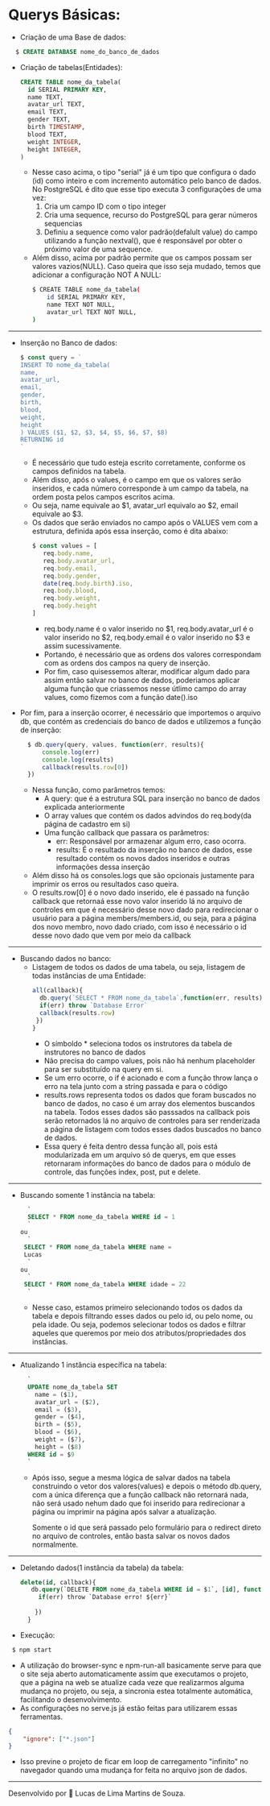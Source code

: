 
  # Querys Básicas:

   - Criação de uma Base de dados:
```sql
  $ CREATE DATABASE nome_do_banco_de_dados
```
- Criação de tabelas(Entidades):
    ```sql
   CREATE TABLE nome_da_tabela(
      id SERIAL PRIMARY KEY,
      name TEXT,
      avatar_url TEXT,
      email TEXT,
      gender TEXT,
      birth TIMESTAMP,
      blood TEXT,
      weight INTEGER,
      height INTEGER,
  )
    ```
  * Nesse caso acima, o tipo "serial" já é um tipo que configura o dado (id) como inteiro e com incremento automático pelo banco de dados. No PostgreSQL é dito que esse tipo executa 3 configurações de uma vez:
    1. Cria um campo ID com o tipo integer
    2. Cria uma sequence, recurso do PostgreSQL para gerar números sequencias
    3. Definiu a sequence como valor padrão(defalult value) do campo utilizando a função nextval(), que é responsável por obter o próximo valor de uma sequence. 
  * Além disso, acima por padrão permite que os campos possam ser valores vazios(NULL). Caso queira que isso seja mudado, temos que adicionar a configuração NOT A NULL:
    ```bash
    $ CREATE TABLE nome_da_tabela(
        id SERIAL PRIMARY KEY,
        name TEXT NOT NULL,
        avatar_url TEXT NOT NULL,
    )
    ```
___
- Inserção no Banco de dados:
    ```js
  $ const query = `
  INSERT TO nome_da_tabela(
    name,
    avatar_url,
    email,
    gender,
    birth,
    blood,
    weight,
    height
  ) VALUES ($1, $2, $3, $4, $5, $6, $7, $8)
  RETURNING id
  `
    ```
  * É necessário que tudo esteja escrito corretamente, conforme os campos definidos na tabela.
  * Além disso, após o values, é o campo em que os valores serão inseridos, e cada número corresponde à um campo da tabela, na ordem posta pelos campos escritos acima.
  * Ou seja, name equivale ao $1, avatar_url equivalo ao $2, email equivale ao $3.
  * Os dados que serão enviados no campo após o VALUES vem com a estrutura, definida após essa inserção, como é dita abaixo:
     ```js
    $ const values = [
        req.body.name,
        req.body.avatar_url,
        req.body.email,
        req.body.gender,
        date(req.body.birth).iso,
        req.body.blood,
        req.body.weight,
        req.body.height
    ]
     ```
    * req.body.name é o valor inserido no $1, req.body.avatar_url é o valor inserido no $2, req.body.email é o valor inserido no $3 e assim sucessivamente.   
    * Portando, é necessário que as ordens dos valores correspondam com as ordens dos campos na query de inserção.
    * Por fim, caso quisessemos alterar, modificar algum dado para assim então salvar no banco de dados, poderiamos aplicar alguma função que criassemos nesse útlimo campo do array values, como fizemos com a função date().iso
- Por fim, para a inserção ocorrer, é necessário que importemos o arquivo db, que contém as credenciais do banco de dados e utilizemos a função de inserção:
   
   
    ```js
      $ db.query(query, values, function(err, results){
          console.log(err)
          console.log(results)
          callback(results.row[0])
      }) 
    ```
 
  * Nessa função, como parâmetros temos:
    * A query: que é a estrutura SQL para inserção no banco de dados explicada anteriormente
    * O array values que contém os dados advindos do req.body(da página de cadastro em si)
    * Uma função callback que passara os parâmetros:
      *  err: Responsável por armazenar algum erro, caso ocorra. 
      * results: É o resultado da inserção no banco de dados, esse resultado contém os novos dados inseridos e outras informações dessa inserção
  * Além disso há os consoles.logs que são opcionais justamente para imprimir os erros ou resultados caso queira.
  * O results.row[0] é o novo dado inserido, ele é passado na função callback que retornaá esse novo valor inserido lá no arquivo de controles em que é necessário desse novo dado para redirecionar o usuário para a página members/members.id, ou seja, para a página dos novo membro, novo dado criado, com isso é necessário o id desse novo dado que vem por meio da callback
___
- Buscando dados no banco:
  * Listagem de todos os dados de uma tabela, ou seja, listagem de todas instâncias de uma Entidade:   
    ```js
    all(callback){
      db.query(`SELECT * FROM nome_da_tabela`,function(err, results){
      if(err) throw `Database Error`
      callback(results.row)
     })
    }
    ```
    * O símboldo  * seleciona todos os instrutores da tabela de instrutores no banco de dados
    * Não precisa do campo values, pois não há nenhum placeholder para ser substituído na query em si.
    * Se um erro ocorre, o if é acionado e com a função throw lança o erro na tela junto com a string passada e para o código
    * results.rows representa todos os dados que foram buscados no banco de dados, no caso é um array dos elementos buscandos na tabela. Todos esses dados são passsados na callback pois serão retornados lá no arquivo de controles para ser renderizada a página de listagem com todos esses dados buscados no banco de dados.
    * Essa query é feita dentro dessa função all, pois está modularizada em um arquivo só de querys, em que esses retornaram informações do banco de dados para o módulo de controle, das funções index, post, put e delete.
___
- Buscando somente 1 instância na tabela:
  ```sql
    `
    SELECT * FROM nome_da_tabela WHERE id = 1
    `
  ou
    `
   SELECT * FROM nome_da_tabela WHERE name = 
   Lucas
    `
  ou
    `
   SELECT * FROM nome_da_tabela WHERE idade = 22
    `
  ```
  * Nesse caso, estamos primeiro selecionando todos os dados da tabela e depois filtrando esses dados ou pelo id, ou pelo nome, ou pela idade. Ou seja, podemos selecionar todos os dados e filtrar aqueles que queremos por meio dos atributos/propriedades dos instâncias.

___

- Atualizando 1 instância específica na tabela:
  ```sql
    `
    UPDATE nome_da_tabela SET
      name = ($1),
      avatar_url = ($2),
      email = ($3),
      gender = ($4),
      birth = ($5),
      blood = ($6),
      weight = ($7),
      height = ($8)
    WHERE id = $9
    `
  ```
   * Após isso, segue a mesma lógica de salvar dados na tabela construindo o vetor dos valores(values) e depois o método db.query, com a única diferença que a função callback não retornará nada, não será usado nehum dado que foi inserido para redirecionar a página ou imprimir na página após salvar a atualização.
   
      Somente o id que será passado pelo formulário para o redirect direto no arquivo de controles, então
      basta salvar os novos dados normalmente.
___
- Deletando dados(1 instância da tabela) da tabela:
  ```sql
  delete(id, callback){
     db.query(`DELETE FROM nome_da_tabela WHERE id = $1`, [id], function(err, results){
       if(err) throw `Database erro! ${err}`
    
      })
    }
  ```
 - Execução:
 ```bash
  $ npm start
```
- A utilização do browser-sync e npm-run-all basicamente serve para que o site seja aberto automaticamente assim que executamos o projeto, que a página na web se atualize cada veze que realizarmos alguma mudança no projeto, ou seja, a sincronia estea totalmente automática, facilitando o desenvolvimento.
- As configurações no serve.js já estão feitas para utilizarem essas ferramentas.
```json
{   
    "ignore": ["*.json"] 
}
```
- Isso previne o projeto de ficar em loop de carregamento "infinito" no navegador quando uma mudança for feita no arquivo json de dados.
___
Desenvolvido por :star2: Lucas de Lima Martins de Souza.
